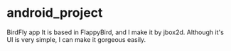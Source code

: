 android_project
===============

BirdFly app
It is based in FlappyBird, and I make it by jbox2d.
Although it's UI is very simple, I can make it gorgeous easily.
